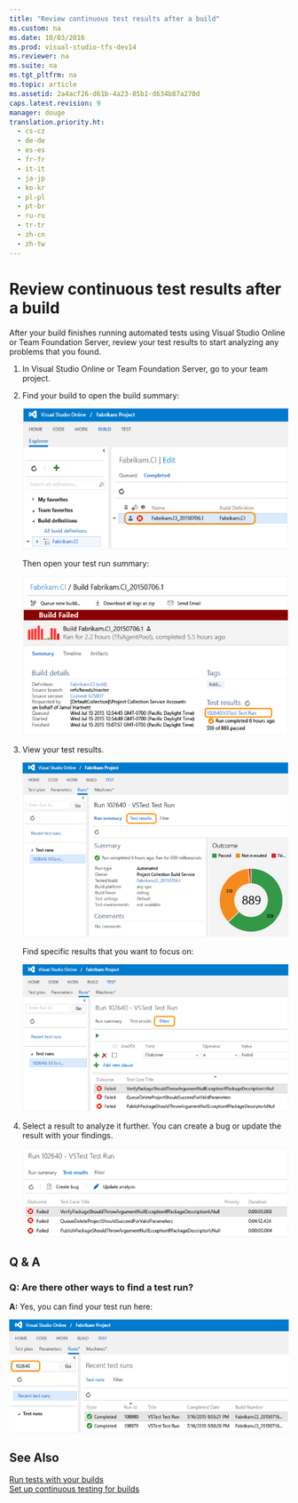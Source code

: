 ```yaml
---
title: "Review continuous test results after a build"
ms.custom: na
ms.date: 10/03/2016
ms.prod: visual-studio-tfs-dev14
ms.reviewer: na
ms.suite: na
ms.tgt_pltfrm: na
ms.topic: article
ms.assetid: 2a4acf26-d61b-4a23-85b1-d634b87a270d
caps.latest.revision: 9
manager: douge
translation.priority.ht: 
  - cs-cz
  - de-de
  - es-es
  - fr-fr
  - it-it
  - ja-jp
  - ko-kr
  - pl-pl
  - pt-br
  - ru-ru
  - tr-tr
  - zh-cn
  - zh-tw
---
```

# Review continuous test results after a build
After your build finishes running automated tests using Visual Studio Online or Team Foundation Server, review your test results to start analyzing any problems that you found.  
  
1.  In Visual Studio Online or Team Foundation Server, go to your team project.  
  
2.  Find your build to open the build summary:  
  
     ![Go to Build hub, build definition, build summary](../dv_TeamTestALM/media/VSO_OpenBuildSummary.png "VSO_OpenBuildSummary")  
  
     Then open your test run summary:  
  
     ![Under Test Results, open test run summary](../dv_TeamTestALM/media/VSO_ReviewTestRunSummary.png "VSO_ReviewTestRunSummary")  
  
3.  View your test results.  
  
     ![View test results from your build](../dv_TeamTestALM/media/VSO_ViewTestResults.png "VSO_ViewTestResults")  
  
     Find specific results that you want to focus on:  
  
     ![Filter test results](../dv_TeamTestALM/media/BUILD_FilterTestResults.png "BUILD_FilterTestResults")  
  
4.  Select a result to analyze it further. You can create a bug or update the result with your findings.  
  
     ![Review your test results from a build](../dv_TeamTestALM/media/VSO_ReviewTestResults.png "VSO_ReviewTestResults")  
  
## Q & A  
  
### Q: Are there other ways to find a test run?  
 **A:** Yes, you can find your test run here:  
  
 ![Find test run](../dv_TeamTestALM/media/BUILD_FindTestRun.png "BUILD_FindTestRun")  
  
## See Also  
 [Run tests with your builds](../dv_TeamTestALM/Run-tests-with-your-builds.md)   
 [Set up continuous testing for builds](../dv_TeamTestALM/Set-up-continuous-testing-for-builds.md)